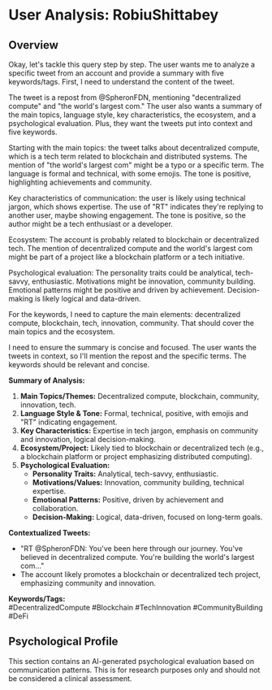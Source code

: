 # User Analysis: RobiuShittabey

## Overview

<think>
Okay, let's tackle this query step by step. The user wants me to analyze a specific tweet from an account and provide a summary with five keywords/tags. First, I need to understand the content of the tweet.

The tweet is a repost from @SpheronFDN, mentioning "decentralized compute" and "the world's largest com." The user also wants a summary of the main topics, language style, key characteristics, the ecosystem, and a psychological evaluation. Plus, they want the tweets put into context and five keywords.

Starting with the main topics: the tweet talks about decentralized compute, which is a tech term related to blockchain and distributed systems. The mention of "the world's largest com" might be a typo or a specific term. The language is formal and technical, with some emojis. The tone is positive, highlighting achievements and community.

Key characteristics of communication: the user is likely using technical jargon, which shows expertise. The use of "RT" indicates they're replying to another user, maybe showing engagement. The tone is positive, so the author might be a tech enthusiast or a developer.

Ecosystem: The account is probably related to blockchain or decentralized tech. The mention of decentralized compute and the world's largest com might be part of a project like a blockchain platform or a tech initiative.

Psychological evaluation: The personality traits could be analytical, tech-savvy, enthusiastic. Motivations might be innovation, community building. Emotional patterns might be positive and driven by achievement. Decision-making is likely logical and data-driven.

For the keywords, I need to capture the main elements: decentralized compute, blockchain, tech, innovation, community. That should cover the main topics and the ecosystem.

I need to ensure the summary is concise and focused. The user wants the tweets in context, so I'll mention the repost and the specific terms. The keywords should be relevant and concise.
</think>

**Summary of Analysis:**  
1. **Main Topics/Themes:** Decentralized compute, blockchain, community, innovation, tech.  
2. **Language Style & Tone:** Formal, technical, positive, with emojis and "RT" indicating engagement.  
3. **Key Characteristics:** Expertise in tech jargon, emphasis on community and innovation, logical decision-making.  
4. **Ecosystem/Project:** Likely tied to blockchain or decentralized tech (e.g., a blockchain platform or project emphasizing distributed computing).  
5. **Psychological Evaluation:**  
   - **Personality Traits:** Analytical, tech-savvy, enthusiastic.  
   - **Motivations/Values:** Innovation, community building, technical expertise.  
   - **Emotional Patterns:** Positive, driven by achievement and collaboration.  
   - **Decision-Making:** Logical, data-driven, focused on long-term goals.  

**Contextualized Tweets:**  
- "RT @SpheronFDN: You've been here through our journey. You've believed in decentralized compute. You're building the world's largest com…"  
- The account likely promotes a blockchain or decentralized tech project, emphasizing community and innovation.  

**Keywords/Tags:**  
#DecentralizedCompute #Blockchain #TechInnovation #CommunityBuilding #DeFi

## Psychological Profile

This section contains an AI-generated psychological evaluation based on communication patterns. This is for research purposes only and should not be considered a clinical assessment.